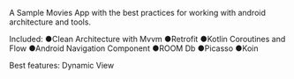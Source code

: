 A Sample Movies App with the best practices for working with android architecture and tools.

Included:
●Clean Architecture with Mvvm
●Retrofit
●Kotlin Coroutines and Flow
●Android Navigation Component
●ROOM Db
●Picasso
●Koin

Best features:
Dynamic View

